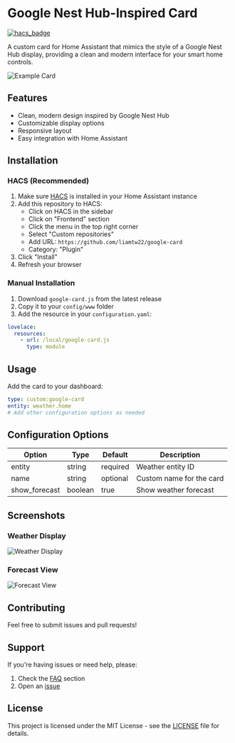 # Google Nest Hub-Inspired Card

[![hacs_badge](https://img.shields.io/badge/HACS-Default-orange.svg)](https://github.com/hacs/integration)

A custom card for Home Assistant that mimics the style of a Google Nest Hub display, providing a clean and modern interface for your smart home controls.

![Example Card](https://github.com/liamtw22/google-card/blob/main/images/example-card.png)

## Features

- Clean, modern design inspired by Google Nest Hub
- Customizable display options
- Responsive layout
- Easy integration with Home Assistant

## Installation

### HACS (Recommended)

1. Make sure [HACS](https://hacs.xyz/) is installed in your Home Assistant instance
2. Add this repository to HACS:
   - Click on HACS in the sidebar
   - Click on "Frontend" section
   - Click the menu in the top right corner
   - Select "Custom repositories"
   - Add URL: `https://github.com/liamtw22/google-card`
   - Category: "Plugin"
3. Click "Install"
4. Refresh your browser

### Manual Installation

1. Download `google-card.js` from the latest release
2. Copy it to your `config/www` folder
3. Add the resource in your `configuration.yaml`:
```yaml
lovelace:
  resources:
    - url: /local/google-card.js
      type: module
```

## Usage

Add the card to your dashboard:

```yaml
type: custom:google-card
entity: weather.home
# Add other configuration options as needed
```

## Configuration Options

| Option | Type | Default | Description |
|--------|------|---------|-------------|
| entity | string | required | Weather entity ID |
| name | string | optional | Custom name for the card |
| show_forecast | boolean | true | Show weather forecast |

## Screenshots

### Weather Display
![Weather Display](https://raw.githubusercontent.com/liamtw22/google-card/main/images/weather.png)

### Forecast View
![Forecast View](https://raw.githubusercontent.com/liamtw22/google-card/main/images/forecast.png)

## Contributing

Feel free to submit issues and pull requests!

## Support

If you're having issues or need help, please:
1. Check the [FAQ](https://github.com/liamtw22/google-card/wiki/FAQ) section
2. Open an [issue](https://github.com/liamtw22/google-card/issues)

## License

This project is licensed under the MIT License - see the [LICENSE](LICENSE) file for details.

